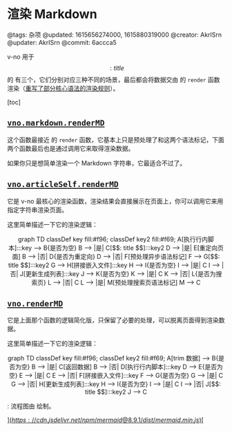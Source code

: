 # 渲染 Markdown

@tags: 杂项
@updated: 1615656274000, 1615880319000
@creator: AkrISrn
@updater: AkrISrn
@commit: 6accca5

v-no 用于$$: title $$ 的 [](/zh/api/index.md "#") 有三个，它们分别对应三种不同的场景，最后都会将数据交由 [](/zh/docs/markdown-it.md "#") 的 `render` 函数渲染（[重写了部分核心语法的渲染规则](https://github.com/akrisrn/v-no/blob/master/src/ts/async/markdown.ts)）。

[toc]

## [`vno.markdown.renderMD`](/zh/api/markdown.md "#h2-3")

这个函数最接近 [](/zh/docs/markdown-it.md "#") 的 `render` 函数，它基本上只是预处理了[](/zh/docs/slice.md "#")和[](/zh/docs/toc.md "#")这两个语法标记，下面两个函数最后也是通过调用它来取得渲染数据。

如果你只是想简单渲染一个 Markdown 字符串，它最适合不过了。

## [`vno.articleSelf.renderMD`](/zh/api/articleSelf.md "#h2-17")

它是 v-no 最核心的渲染函数，渲染结果会直接展示在页面上，你可以调用它来用指定字符串渲染页面。

这里简单描述一下它的渲染逻辑：

<div class="mermaid" style="text-align: center">
graph TD
    classDef key fill:#f96;
    classDef key2 fill:#f69;
    A[执行行内脚本]:::key --> B{是否为空}
    B --> |是| C[$$: title $$]:::key2
    D --> |是| E[重定向页面]
    B --> |否| D{是否为重定向}
    D --> |否| F[预处理异步语法标记]
    F --> G[$$: title $$]:::key2
    G --> H[拼接嵌入文件]:::key
    H --> I{是否为空}
    I --> |是| C
    I --> |否| J[更新生成列表]:::key
    J --> K{是否为空}
    K --> |是| C
    K --> |否| L{是否为搜索页}
    L --> |否| C
    L --> |是| M[预处理搜索页语法标记]
    M --> C
</div>

## [`vno.renderMD`](/zh/api/vno.md "#h2-7")

它是上面那个函数的逻辑简化版，只保留了必要的处理，可以脱离页面得到渲染数据。

这里简单描述一下它的渲染逻辑：

<div class="mermaid" style="text-align: center">
graph TD
    classDef key fill:#f96;
    classDef key2 fill:#f69;
    A[trim 数据] --> B{是否为空}
    B --> |是| C[返回数据]
    B --> |否| D[执行行内脚本]:::key
    D --> E{是否为空}
    E --> |是| C
    E --> |否| F[拼接嵌入文件]:::key
    F --> G{是否为空}
    G --> |是| C
    G --> |否| H[更新生成列表]:::key
    H --> I{是否为空}
    I --> |是| C
    I --> |否| J[$$: title $$]:::key2
    J --> C
</div>

: 流程图由 [](/zh/docs/mermaid.md "#") 绘制。

[$](https://cdn.jsdelivr.net/npm/mermaid@8.9.1/dist/mermaid.min.js)
[$](/uploads/dist/scripts/init-mermaid.js "mermaid")
